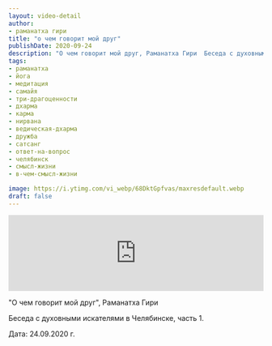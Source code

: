```yaml
---
layout: video-detail
author:
- раманатха гири
title: "о чем говорит мой друг"
publishDate: 2020-09-24
description: "О чем говорит мой друг, Раманатха Гири  Беседа с духовными искателями в Челябинске, часть 1.   Дата  24.09.2020 г."
tags: 
- раманатха
- йога
- медитация
- самайя
- три-драгоценности
- дхарма
- карма
- нирвана
- ведическая-дхарма
- дружба
- сатсанг
- ответ-на-вопрос
- челябинск
- смысл-жизни
- в-чем-смысл-жизни

image: https://i.ytimg.com/vi_webp/68DktGpfvas/maxresdefault.webp
draft: false
---
```


<iframe width="100%" src="https://www.youtube.com/embed/68DktGpfvas" frameborder="0" allowfullscreen=""></iframe> 

 "О чем говорит мой друг", Раманатха Гири

 Беседа с духовными искателями в Челябинске, часть 1.  

 Дата: 24.09.2020 г.

  

 